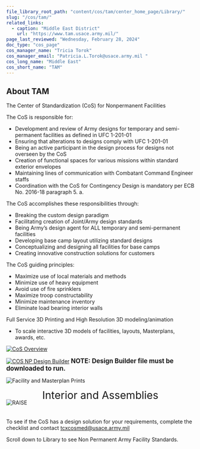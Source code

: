```yaml
---
file_library_root_path: "content/cos/tam/center_home_page/Library/"
slug: "/cos/tam/"
related_links:
  - caption: "Middle East District"
    url: "https://www.tam.usace.army.mil/"
page_last_reviewed: "Wednesday, February 28, 2024"
doc_type: "cos_page"
cos_manager_name: "Tricia Torok"
cos_manager_email: "Patricia.L.Torok@usace.army.mil "
cos_long_name: "Middle East"
cos_short_name: "TAM"
---
```


## About TAM

The Center of Standardization (CoS) for Nonpermanent Facilities

The CoS is responsible for:

- Development and review of Army designs for temporary and semi-permanent facilities as defined in UFC 1-201-01
- Ensuring that alterations to designs comply with UFC 1-201-01
- Being an active participant in the design process for designs not overseen by the CoS
- Creation of functional spaces for various missions within standard exterior envelopes
- Maintaining lines of communication with Combatant Command Engineer staffs
- Coordination with the CoS for Contingency Design is mandatory per ECB No. 2016-18 paragraph 5. a.

The CoS accomplishes these responsibilities through:

- Breaking the custom design paradigm
- Facilitating creation of Joint/Army design standards
- Being Army’s design agent for ALL temporary and semi-permanent facilities
- Developing base camp layout utilizing standard designs
- Conceptualizing and designing all facilities for base camps
- Creating innovative construction solutions for customers

The CoS guiding principles:

- Maximize use of local materials and methods
- Minimize use of heavy equipment
- Avoid use of fire sprinklers
- Maximize troop constructability
- Minimize maintenance inventory
- Eliminate load bearing interior walls

Full Service 3D Printing and High Resolution 3D modeling/animation

- To scale interactive 3D models of facilities, layouts, Masterplans, awards, etc.

[![CoS Overview](/admin/images/uploads/FY25_CoS_Facility_Overview.png)](https://rfpwizard.mrsi.erdc.dren.mil/MRSI/content/cos/tam/center_home_page/Library/FY25%20COS%20Facility%20Overview.pdf)

[![COS NP Design Builder](/admin/images/uploads/FY25_CoS_Design_Builder.png)](https://rfpwizard.mrsi.erdc.dren.mil/MRSI/content/cos/tam/center_home_page/Library/FY25%20CoS%20design%20builder%20-%20must%20be%20downloaded%20-%2029JAN25.xlsx)
**<span style="font-size:larger;">NOTE: Design Builder file must be downloaded to run.</span>**

![Facility and Masterplan Prints](/admin/images/uploads/3d-facilities-and-masterplan-prints-TAM.png)

<div style="font-size:2em; text-align:center; font-weight:heavy; margin: 0; padding: 0; border:0;">Interior and Assemblies</div>
<div style="margin: 0; padding: 0; border:0; position: relative; top: -20px;">

![RAISE](/admin/images/uploads/raise-3d-models-TAM.png)

</div>

To see if the CoS has a design solution for your requirements, complete the checklist and contact tcxcosmed@usace.army.mil

Scroll down to Library to see Non Permanent Army Facility Standards.
